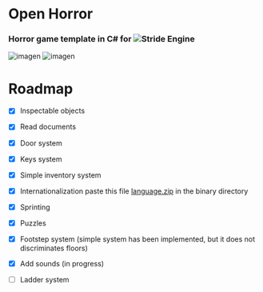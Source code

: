 # Open Horror
### Horror game template in C# for ![Stride Engine](https://github.com/stride3d/stride)
![imagen](https://github.com/user-attachments/assets/92dbaafe-2597-4f9c-81d4-f2f346845672)
![imagen](https://github.com/user-attachments/assets/85c7d13c-047e-45f9-9595-8fdb31125735)

# Roadmap
- [x] Inspectable objects
- [x] Read documents
- [x] Door system
- [x] Keys system
- [x] Simple inventory system
- [x] Internationalization paste this file [language.zip](https://github.com/user-attachments/files/20808583/language.zip) in the binary directory
- [x] Sprinting
- [x] Puzzles
- [x] Footstep system (simple system has been implemented, but it does not discriminates floors)
- [x] Add sounds (in progress)
- [ ] Ladder system


